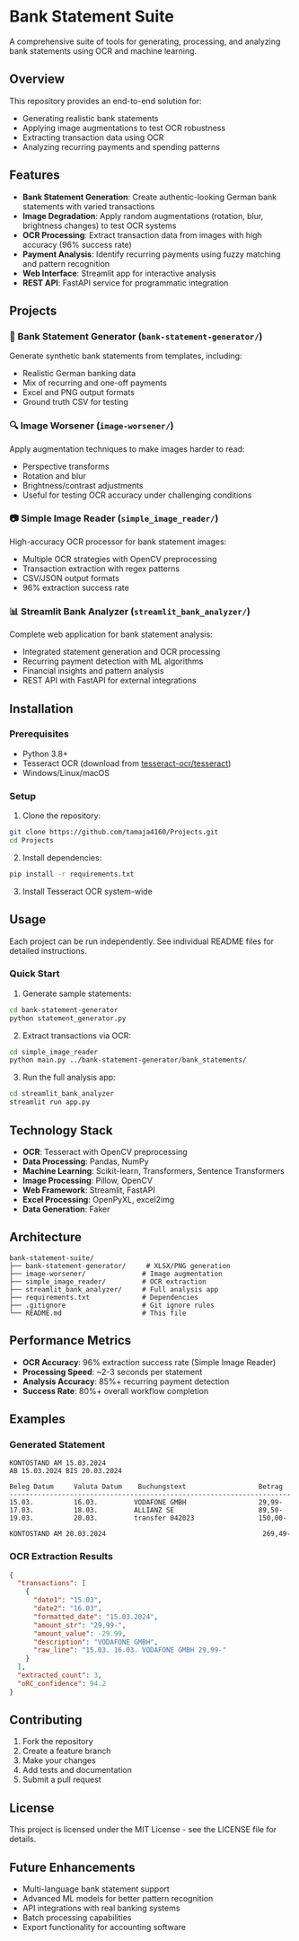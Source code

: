 # Bank Statement Suite

A comprehensive suite of tools for generating, processing, and analyzing bank statements using OCR and machine learning.

## Overview

This repository provides an end-to-end solution for:
- Generating realistic bank statements
- Applying image augmentations to test OCR robustness
- Extracting transaction data using OCR
- Analyzing recurring payments and spending patterns

## Features

- **Bank Statement Generation**: Create authentic-looking German bank statements with varied transactions
- **Image Degradation**: Apply random augmentations (rotation, blur, brightness changes) to test OCR systems
- **OCR Processing**: Extract transaction data from images with high accuracy (96% success rate)
- **Payment Analysis**: Identify recurring payments using fuzzy matching and pattern recognition
- **Web Interface**: Streamlit app for interactive analysis
- **REST API**: FastAPI service for programmatic integration

## Projects

### 🏦 Bank Statement Generator (`bank-statement-generator/`)
Generate synthetic bank statements from templates, including:
- Realistic German banking data
- Mix of recurring and one-off payments
- Excel and PNG output formats
- Ground truth CSV for testing

### 🔍 Image Worsener (`image-worsener/`)
Apply augmentation techniques to make images harder to read:
- Perspective transforms
- Rotation and blur
- Brightness/contrast adjustments
- Useful for testing OCR accuracy under challenging conditions

### 📷 Simple Image Reader (`simple_image_reader/`)
High-accuracy OCR processor for bank statement images:
- Multiple OCR strategies with OpenCV preprocessing
- Transaction extraction with regex patterns
- CSV/JSON output formats
- 96% extraction success rate

### 📊 Streamlit Bank Analyzer (`streamlit_bank_analyzer/`)
Complete web application for bank statement analysis:
- Integrated statement generation and OCR processing
- Recurring payment detection with ML algorithms
- Financial insights and pattern analysis
- REST API with FastAPI for external integrations

## Installation

### Prerequisites
- Python 3.8+
- Tesseract OCR (download from [tesseract-ocr/tesseract](https://github.com/tesseract-ocr/tesseract))
- Windows/Linux/macOS

### Setup
1. Clone the repository:
```bash
git clone https://github.com/tamaja4160/Projects.git
cd Projects
```

2. Install dependencies:
```bash
pip install -r requirements.txt
```

3. Install Tesseract OCR system-wide

## Usage

Each project can be run independently. See individual README files for detailed instructions.

### Quick Start
1. Generate sample statements:
```bash
cd bank-statement-generator
python statement_generator.py
```

2. Extract transactions via OCR:
```bash
cd simple_image_reader
python main.py ../bank-statement-generator/bank_statements/
```

3. Run the full analysis app:
```bash
cd streamlit_bank_analyzer
streamlit run app.py
```

## Technology Stack

- **OCR**: Tesseract with OpenCV preprocessing
- **Data Processing**: Pandas, NumPy
- **Machine Learning**: Scikit-learn, Transformers, Sentence Transformers
- **Image Processing**: Pillow, OpenCV
- **Web Framework**: Streamlit, FastAPI
- **Excel Processing**: OpenPyXL, excel2img
- **Data Generation**: Faker

## Architecture

```
bank-statement-suite/
├── bank-statement-generator/     # XLSX/PNG generation
├── image-worsener/              # Image augmentation
├── simple_image_reader/         # OCR extraction
├── streamlit_bank_analyzer/     # Full analysis app
├── requirements.txt             # Dependencies
├── .gitignore                   # Git ignore rules
└── README.md                    # This file
```

## Performance Metrics

- **OCR Accuracy**: 96% extraction success rate (Simple Image Reader)
- **Processing Speed**: ~2-3 seconds per statement
- **Analysis Accuracy**: 85%+ recurring payment detection
- **Success Rate**: 80%+ overall workflow completion

## Examples

### Generated Statement
```
KONTOSTAND AM 15.03.2024
AB 15.03.2024 BIS 20.03.2024

Beleg Datum     Valuta Datum    Buchungstext                  Betrag
----------------------------------------------------------------------
15.03.          16.03.         VODAFONE GMBH                  29,99-
17.03.          18.03.         ALLIANZ SE                     89,50-
19.03.          20.03.         transfer 042023                150,00-

KONTOSTAND AM 20.03.2024                                       269,49-
```

### OCR Extraction Results
```json
{
  "transactions": [
    {
      "date1": "15.03",
      "date2": "16.03",
      "formatted_date": "15.03.2024",
      "amount_str": "29,99-",
      "amount_value": -29.99,
      "description": "VODAFONE GMBH",
      "raw_line": "15.03. 16.03. VODAFONE GMBH 29,99-"
    }
  ],
  "extracted_count": 3,
  "oRC_confidence": 94.2
}
```

## Contributing

1. Fork the repository
2. Create a feature branch
3. Make your changes
4. Add tests and documentation
5. Submit a pull request

## License

This project is licensed under the MIT License - see the LICENSE file for details.

## Future Enhancements

- Multi-language bank statement support
- Advanced ML models for better pattern recognition
- API integrations with real banking systems
- Batch processing capabilities
- Export functionality for accounting software
